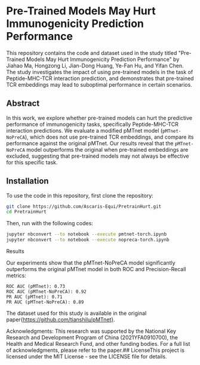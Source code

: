 # Pre-Trained Models May Hurt Immunogenicity Prediction Performance

This repository contains the code and dataset used in the study titled "Pre-Trained Models May Hurt Immunogenicity Prediction Performance" by Jiahao Ma, Hongzong Li, Jian-Dong Huang, Ye-Fan Hu, and Yifan Chen. The study investigates the impact of using pre-trained models in the task of Peptide-MHC-TCR interaction prediction, and demonstrates that pre-trained TCR embeddings may lead to suboptimal performance in certain scenarios.

## Abstract

In this work, we explore whether pre-trained models can hurt the predictive performance of immunogenicity tasks, specifically Peptide-MHC-TCR interaction predictions. We evaluate a modified pMTnet model (`pMTnet-NoPreCA`), which does not use pre-trained TCR embeddings, and compare its performance against the original pMTnet. Our results reveal that the `pMTnet-NoPreCA` model outperforms the original when pre-trained embeddings are excluded, suggesting that pre-trained models may not always be effective for this specific task.

## Installation

To use the code in this repository, first clone the repository:

```bash
git clone https://github.com/Ascaris-Equi/PretrainHurt.git
cd PretrainHurt
```
Then, run with the following codes:
```bash
jupyter nbconvert --to notebook --execute pmtnet-torch.ipynb
jupyter nbconvert --to notebook --execute nopreca-torch.ipynb
```
Results

Our experiments show that the pMTnet-NoPreCA model significantly outperforms the original pMTnet model in both ROC and Precision-Recall metrics:

    ROC AUC (pMTnet): 0.73
    ROC AUC (pMTnet-NoPreCA): 0.92
    PR AUC (pMTnet): 0.71
    PR AUC (pMTnet-NoPreCA): 0.89

The dataset used for this study is available in the original paper{https://github.com/tianshilu/pMTnet}.

Acknowledgments: This research was supported by the National Key Research and Development Program of China (2021YFA0910700), the Health and Medical Research Fund, and other funding bodies. For a full list of acknowledgments, please refer to the paper.## LicenseThis project is licensed under the MIT License - see the LICENSE file for details.

```### Notes:- Make sure you have a requirements.txt file listing all the dependencies (e.g., PyTorch, NumPy, etc.).- Ensure that the paths in the README.md match the actual structure of your repository.- You can include any additional information, such as specific hardware requirements or further instructions for running experiments, as needed.
